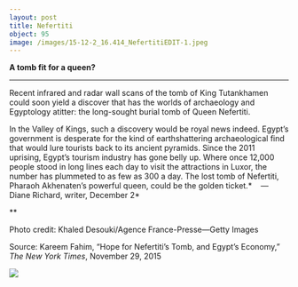 ```yaml
---
layout: post
title: Nefertiti
object: 95
image: /images/15-12-2_16.414_NefertitiEDIT-1.jpeg
---
```

**A tomb fit for a queen?**

****

Recent infrared and radar wall scans of the tomb of King Tutankhamen could soon yield a discover that has the worlds of archaeology and Egyptology atitter: the long-sought burial tomb of Queen Nefertiti. 

In the Valley of Kings, such a discovery would be royal news indeed. Egypt’s government is desperate for the kind of earthshattering archaeological find that would lure tourists back to its ancient pyramids. Since the 2011 uprising, Egypt’s tourism industry has gone belly up. Where once 12,000 people stood in long lines each day to visit the attractions in Luxor, the number has plummeted to as few as 300 a day. The lost tomb of Nefertiti, Pharaoh Akhenaten’s powerful queen, could be the golden ticket.*    —Diane Richard, writer, December 2*

**

Photo credit: Khaled Desouki/Agence France-Presse—Getty Images

Source: Kareem Fahim, “Hope for Nefertiti’s Tomb, and Egypt’s Economy,” *The New York Times*, November 29, 2015

![]({{siteurl.base}}/images/15-12-2_16.414_NefertitiEDIT-1.jpeg)
